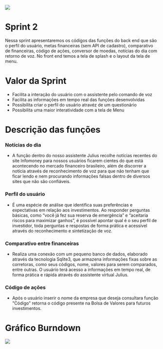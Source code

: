 <!DOCTYPE html>

<p align="left">
  <img src="https://github.com/TheLooksDatabase/Julius/blob/Sprint-2/3)%20Images/3.png" />
</p>  

<h1 align="left">Sprint 2</h1>

  Nessa sprint apresentaremos os códigos das funções do back end que são o perfil do usuário, metas financeiras (sem API de cadastro), comparativo de financeiras, código de ações, conversor de moedas, notícias do dia com retorno de voz. 
No front end temos a tela de splash e o layout da tela de menu.


<h1 align="left">Valor da Sprint</h1>

- Facilita a interação do usuário com o assistente pelo comando de voz
- Facilita as informações em tempo real das funções desenvolvidas
- Possibilita criar o perfil do usuário atravéz de um questionário
- Possibilita uma maior interatividade com a tela de Menu


<h1 align="left">Descrição das funções</h1>

### Notícias do dia

- A função dentro do nosso assistente Julius recolhe notícias recentes do site Infomoney para nossos usuários ficarem cientes do que está acontecendo no mercado financeiro brasileiro, além de discorrer a notícia através de reconhecimento de voz para que não tenham que ficar lendo e nem procurando informações falsas dentro de diversos sites que não são confiáveis.

### Perfil do usuário

- É uma espécie de análise que identifica suas preferências e expectativas em relação aos investimentos. Ao responder perguntas básicas, como “você já fez sua reserva de emergência” e “aceitaria riscos para maximizar ganhos”, é possível apontar qual é o seu perfil de investidor, toda perguntas e respostas de forma prática e acessível através do reconhecimento e sintetização de voz.

### Comparativo entre financeiras

- Realiza uma conexão com um pequeno banco de dados, elaborado através da tecnologia Sqlite3, que armazena informações fixas sobre as corretoras, como seus códigos, nome, valores para serem comparados, entre outras. O usuário terá acesso a informações em tempo real, de forma prática e rápida através do assistente virtual Julius.

### Código de ações

- Após o usuário inserir o nome da empresa que deseja consultara função "Código" retorna o código presente na Bolsa de Valores para futuros investimentos.



<h1 align="left">Gráfico Burndown</h1>
<p align="left">
  <img src="https://github.com/TheLooksDatabase/Julius/blob/main/3)%20Images/Grafico%20burndown%202.jpeg" />
</p> 



  

					  

